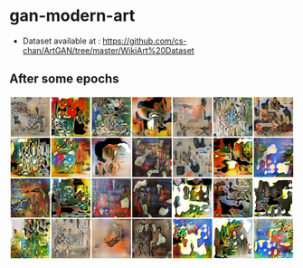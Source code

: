 # gan-modern-art

- Dataset available at : <https://github.com/cs-chan/ArtGAN/tree/master/WikiArt%20Dataset>

## After some epochs
![history](history/trained_29k500.png)
